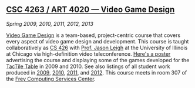 ## [CSC 4263 / ART 4020 &mdash; Video Game Design][csc4263]

*Spring 2009, 2010, 2011, 2012, 2013*

[Video Game Design][csc4263] is a team-based, project-centric course that covers every aspect of video game design and development. This course is taught collaboratively as [CS 426][cs426] with [Prof. Jason Leigh][leigh] at the University of Illinois at Chicago via high-definition video teleconference. [Here's a poster][poster] advertising the course and displaying some of the games developed for the [TacTile Table][tactile] in 2009 and 2010. See also listings of all student work produced in [2009][], [2010][], [2011][], and [2012][]. This course meets in room 307 of the [Frey Computing Services Center][frey].

[csc4263]: courses/csc4263/index.html
[cs426]:   http://www.evl.uic.edu/spiff/class/cs426/
[leigh]:   http://www.evl.uic.edu/spiff/
[poster]:  pdfs/VGD-2009-2010.pdf
[tactile]: research.html#tactile
[2009]:    courses/csc4263/2009/index.html
[2010]:    courses/csc4263/2010/index.html
[2011]:    courses/csc4263/2011/index.html
[2012]:    courses/csc4263/2012/index.html
[frey]:    http://www.lsu.edu/campus/maps/CSC02.html
